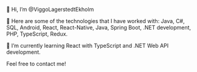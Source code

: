 👋 Hi, I’m @ViggoLagerstedtEkholm

👀 Here are some of the technologies that I have worked with:
Java, C#, SQL, Android, React, React-Native, Java, Spring Boot, .NET development, PHP, TypeScript, Redux.

🌱 I’m currently learning React with TypeScript and .NET Web API development.

Feel free to contact me!



<!---
ViggoLagerstedtEkholm/ViggoLagerstedtEkholm is a ✨ special ✨ repository because its `README.md` (this file) appears on your GitHub profile.
You can click the Preview link to take a look at your changes.
--->
